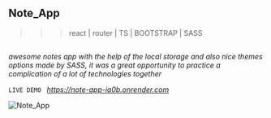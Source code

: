 ## Note_App
>>>react | router | TS | BOOTSTRAP | SASS
##

*awesome notes app with the help of the local storage and also nice themes options made by SASS, it was a great opportunity to practice a complication of a lot of technologies together*

`LIVE DEMO `
*https://note-app-ia0b.onrender.com*

![Note_App](https://github.com/Ahmed-Manakhly/Note_App/assets/108705757/2f2777ea-2b88-4fc2-9769-cdadce2bd3f8)
